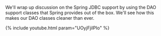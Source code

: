 ---
---

We'll wrap up discussion on the Spring JDBC support by using the DAO support classes that Spring provides out of the box. We'll see how this makes our DAO classes cleaner than ever.

{% include youtube.html param="UOyjFjilPIo" %}